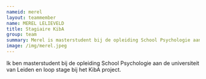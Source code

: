 ```yaml
---
nameid: merel
layout: teammember
name: MEREL LELIEVELD
title: Stagiaire KibA
group: team
summary: Merel is masterstudent bij de opleiding School Psychologie aan de Universiteit Leiden en loopt stage bij het KibA project.
image: /img/merel.jpeg
---
```


Ik ben masterstudent bij de opleiding School Psychologie aan de universiteit van Leiden en loop stage bij het KibA project.

